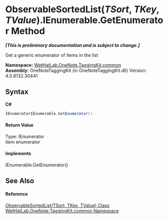 # ObservableSortedList(*TSort*, *TKey*, *TValue*).IEnumerable.GetEnumerator Method 
 _**\[This is preliminary documentation and is subject to change.\]**_

Get a generic enumerator of items in the list

**Namespace:**&nbsp;<a href="bcdbab9c-63d1-48a4-6937-af53fb8d9a55">WetHatLab.OneNote.TaggingKit.common</a><br />**Assembly:**&nbsp;OneNoteTaggingKit (in OneNoteTaggingKit.dll) Version: 4.0.8132.30441

## Syntax

**C#**<br />
``` C#
IEnumeratorIEnumerable.GetEnumerator()
```


#### Return Value
Type: IEnumerator<br />item enumerator

#### Implements
IEnumerable.GetEnumerator()<br />

## See Also


#### Reference
<a href="89870249-f56d-ac32-0b8d-d26e5712ecac">ObservableSortedList(TSort, TKey, TValue) Class</a><br /><a href="bcdbab9c-63d1-48a4-6937-af53fb8d9a55">WetHatLab.OneNote.TaggingKit.common Namespace</a><br />